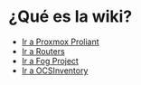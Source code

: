 <!-- TITLE: Inicio -->
<!-- SUBTITLE: Bienvenidos a la wiki del ITEL -->

# ¿Qué es la wiki?
* [Ir a Proxmox Proliant](https://192.168.0.100:8006)
* [Ir a Routers](routers)
* [Ir a Fog Project](projetc)
* [Ir a OCSInventory](OC)